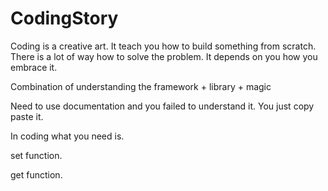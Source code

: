 # CodingStory


Coding is a creative art. It teach you how to build something from scratch. There is a lot of way how to solve the problem. It depends 
on you how you embrace it.

Combination of understanding the framework + library + magic 


Need to use documentation and you failed to understand it. You just copy paste it. 

In coding what you need is.

set function.

get function.
